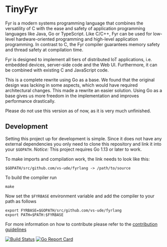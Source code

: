 # TinyFyr

Fyr is a modern systems programming language that combines the versatility of C with the ease and safety of application programming languages like Java, Go or TypeScript. Like C/C++, Fyr can be used for low-level hardware-oriented programming and high-level application programming. In contrast to C, the Fyr compiler guarantees memory safety and thread safety at compilation time.  

Fyr is designed to implement all tiers of distributed IoT applications, i.e. embedded devices, server-side code and the Web UI. Furthermore, it can be combined with existing C and JavaScript code.  

This is a complete rewrite using Go as a base. We found that the original design was lacking in some aspects, which would have required architectural changes. This made a rewrite an easier solution.
Using Go as a base gives us more freedom in the implementation and improves performance drastically.

Please do not use this version as of now, as it is very much unfinished.

## Development

Setting this project up for development is simple.
Since it does not have any external dependencies you only need to clone this repository and link it into your `$GOPATH`.
_Notice:_ This project requires Go 1.13 or later to work.

To make imports and compilation work, the link needs to look like this:
```
$GOPATH/src/github.com/vs-ude/fyrlang -> /path/to/source
```

To build the compiler run
```
make
```

Now set the `$FYRBASE` environment variable and add the compiler to your path as follows
```
export FYRBASE=$GOPATH/src/github.com/vs-ude/fyrlang
export PATH=$PATH:$FYRBASE
```

For more information on how to contribute please refer to the [contribution guidelines](./CONTRIBUTING.md)

[![Build Status](https://travis-ci.org/vs-ude/fyrlang.svg?branch=dev)](https://travis-ci.org/vs-ude/fyrlang)
[![Go Report Card](https://goreportcard.com/badge/github.com/vs-ude/fyrlang)](https://goreportcard.com/report/github.com/vs-ude/fyrlang)
